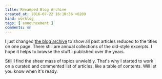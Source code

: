 ```yaml
---
title: Revamped Blog Archive
created_at: 2016-07-22 16:10:36 +0200
kind: worklog
tags: [ announcement ]
comments: on
---
```


I just changed [the blog archive](/posts/) to show all past articles reduced to the titles on one page. There still are annual collections of the old-style excerpts. I hope it helps to browse the stuff I published over the years. 

Still I find the sheer mass of topics unwieldly. That's why I started to work on a curated and commented list of articles, like a table of contents. Will let you know when it's ready.
